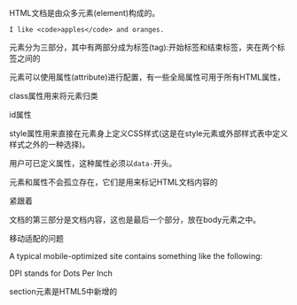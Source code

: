 HTML文档是由众多元素(element)构成的。

    I like <code>apples</code> and oranges.
    
元素分为三部分，其中有两部分成为标签(tag):开始标签和结束标签，夹在两个标签之间的

元素可以使用属性(attribute)进行配置，有一些全局属性可用于所有HTML属性，

class属性用来将元素归类

id属性

style属性用来直接在元素身上定义CSS样式(这是在style元素或外部样式表中定义样式之外的一种选择)。

用户可已定义属性，这种属性必须以`data-`开头。

元素和属性不会孤立存在，它们是用来标记HTML文档内容的

紧跟着

文档的第三部分是文档内容，这也是最后一个部分，放在body元素之中。

移动适配的问题

A typical mobile-optimized site contains something like the following:

DPI stands for Dots Per Inch 

section元素是HTML5中新增的